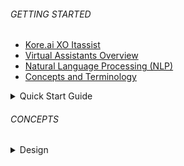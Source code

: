 
###### GETTING STARTED
- [Kore.ai XO Itassist](itassist/docs/en/latest/kore_xo_platform)
- [Virtual Assistants Overview](itassist/docs/en/latest/virtual_assistant_overview)
- [Natural Language Processing (NLP)](https://duckduckgo.com)
- [Concepts and Terminology](https://duckduckgo.com)

<details >
  <summary>Quick Start Guide
  </summary>

  - [Accessing the Platform](itassist/docs/en/latest/Accessing%20The%20Platform)
  - [Working with the Builder](https://duckduckgo.com)
  - [Using Workspaces](https://duckduckgo.com)

  </details>

  ###### CONCEPTS

  <details >
  <summary>Design
  </summary>

  - [Storyboard](itassist/docs/en/latest/Storyboard)
  - [Task](itassist/docs/en/latest/Task)

   <details >
  <summary>Dialog Tasks
  </summary>
  
  - [Overview](https://duckduckgo.com)
  - [Dialog Builder](https://duckduckgo.com)
  - [Knowledge Graph](https://duckduckgo.com)

  </details>

  </details>